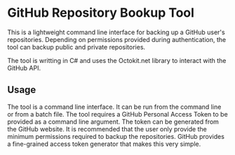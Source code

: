 # GitHub Repository Bookup Tool

This is a lightweight command line interface for backing up a GitHub user's repositories. Depending on permissions provided
during authentication, the tool can backup public and private repositories.

The tool is writting in C# and uses the Octokit.net library to interact with the GitHub API.

## Usage

The tool is a command line interface. It can be run from the command line or from a batch file. The tool requires a GitHub
Personal Access Token to be provided as a command line argument. The token can be generated from the GitHub website. It is
recommended that the user only provide the minimum permissions required to backup the repositories. GitHub provides a fine-grained
access token generator that makes this very simple.